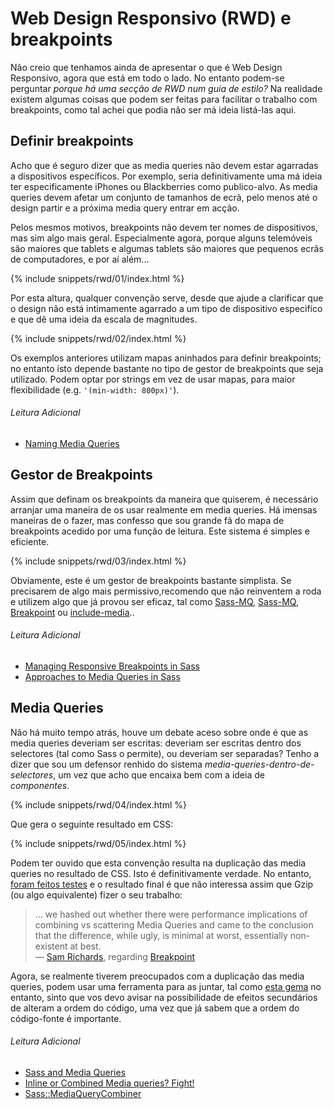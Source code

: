 
# Web Design Responsivo (RWD) e breakpoints

Não creio que tenhamos ainda de apresentar o que é Web Design Responsivo, agora que está em todo o lado. No entanto podem-se perguntar *porque há uma secção de RWD num guia de estilo?* Na realidade existem algumas coisas que podem ser feitas para facilitar o trabalho com breakpoints, como tal achei que podia não ser má ideia listá-las aqui.

## Definir breakpoints

Acho que é seguro dizer que as media queries não devem estar agarradas a dispositivos específicos. Por exemplo, seria definitivamente uma má ideia ter especificamente iPhones ou Blackberries como publico-alvo. As media queries devem afetar um conjunto de tamanhos de ecrã, pelo menos até o design partir e a próxima media query entrar em acção.

Pelos mesmos motivos, breakpoints não devem ter nomes de dispositivos, mas sim algo mais geral. Especialmente agora, porque alguns telemóveis são maiores que tablets e algumas tablets são maiores que pequenos ecrãs de computadores, e por aí além...

{% include snippets/rwd/01/index.html %}

Por esta altura, qualquer convenção serve, desde que ajude a clarificar que o design não está intimamente agarrado a um tipo de dispositivo especifíco e que dê uma ideia da escala de magnitudes.

{% include snippets/rwd/02/index.html %}

<div class="note">
  <p>Os exemplos anteriores utilizam mapas aninhados para definir breakpoints; no entanto isto depende bastante no tipo de gestor de breakpoints que seja utilizado. Podem optar por strings em vez de usar mapas, para maior flexibilidade (e.g. <code>'(min-width: 800px)'</code>).</p>
</div>

###### Leitura Adicional

* [Naming Media Queries](http://css-tricks.com/naming-media-queries/)

## Gestor de Breakpoints

Assim que definam os breakpoints da maneira que quiserem, é necessário arranjar uma maneira de os usar realmente em media queries. Há imensas maneiras de o fazer, mas confesso que sou grande fã do mapa de breakpoints acedido por uma função de leitura. Este sistema é simples e eficiente.

{% include snippets/rwd/03/index.html %}

<div class="note">
  <p>Obviamente, este é um gestor de breakpoints bastante simplista. Se precisarem de algo mais permissivo,recomendo que não reinventem a roda e utilizem algo que já provou ser eficaz, tal como <a href="https://github.com/sass-mq/sass-mq">Sass-MQ</a>, <a href="https://github.com/sass-mq/sass-mq">Sass-MQ</a>, <a href="http://breakpoint-sass.com/">Breakpoint</a> ou <a href="https://github.com/eduardoboucas/include-media">include-media</a>..</p>
</div>

###### Leitura Adicional

* [Managing Responsive Breakpoints in Sass](http://www.sitepoint.com/managing-responsive-breakpoints-sass/)
* [Approaches to Media Queries in Sass](http://css-tricks.com/approaches-media-queries-sass/)

## Media Queries

Não há muito tempo atrás, houve um debate aceso sobre onde é que as media queries deveriam ser escritas: deveriam ser escritas dentro dos selectores (tal como Sass o permite), ou deveriam ser separadas?
Tenho a dizer que sou um defensor renhido do sistema *media-queries-dentro-de-selectores*, um vez que acho que encaixa bem com a ideia de *componentes*.

{% include snippets/rwd/04/index.html %}

Que gera o seguinte resultado em CSS:

{% include snippets/rwd/05/index.html %}

Podem ter ouvido que esta convenção resulta na duplicação das media queries no resultado de CSS. Isto é definitivamente verdade. No entanto, [foram feitos testes](http://sasscast.tumblr.com/post/38673939456/sass-and-media-queries) e o resultado final é que não interessa assim que Gzip (ou algo equivalente) fizer o seu trabalho:

> … we hashed out whether there were performance implications of combining vs scattering Media Queries and came to the conclusion that the difference, while ugly, is minimal at worst, essentially non-existent at best.<br>
> &mdash; [Sam Richards](https://twitter.com/snugug), regarding [Breakpoint](http://breakpoint-sass.com/)

Agora, se realmente tiverem preocupados com a duplicação das media queries, podem usar uma ferramenta para as juntar, tal como [esta gema](https://github.com/aaronjensen/sass-media_query_combiner) no entanto, sinto que vos devo avisar na possibilidade de efeitos secundários de alteram a ordem do código, uma vez que já sabem que a ordem do código-fonte é importante.

###### Leitura Adicional

* [Sass and Media Queries](http://sasscast.tumblr.com/post/38673939456/sass-and-media-queries)
* [Inline or Combined Media queries? Fight!](http://benfrain.com/inline-or-combined-media-queries-in-sass-fight/)
* [Sass::MediaQueryCombiner](https://github.com/aaronjensen/sass-media_query_combiner)
